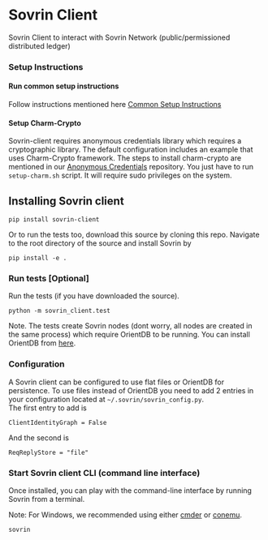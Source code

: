 # Sovrin Client

Sovrin Client to interact with Sovrin Network (public/permissioned distributed ledger)

### Setup Instructions

#### Run common setup instructions
Follow instructions mentioned here [Common Setup Instructions](https://github.com/sovrin-foundation/sovrin-common/blob/master/setup.md)

#### Setup Charm-Crypto

Sovrin-client requires anonymous credentials library which requires a cryptographic library.
The default configuration includes an example that uses Charm-Crypto framework.
The steps to install charm-crypto are mentioned in our [Anonymous Credentials](https://github.com/evernym/anoncreds) repository. 
You just have to run `setup-charm.sh` script. It will require sudo privileges on the system.

## Installing Sovrin client
```
pip install sovrin-client
```

Or to run the tests too, download this source by cloning this repo. Navigate to the root directory of the source and install Sovrin by    
```
pip install -e .
```

### Run tests [Optional]
Run the tests (if you have downloaded the source). 

```
python -m sovrin_client.test
```
Note. The tests create Sovrin nodes (dont worry, all nodes are created in the same process) which require OrientDB to be running. You can install OrientDB from [here](https://github.com/evernym/sovrin-common/blob/master/orientdb_installation.md).


### Configuration
A Sovrin client can be configured to use flat files or OrientDB for persistence. To use files instead of OrientDB you need to add 2 entries 
in your configuration located at `~/.sovrin/sovrin_config.py`.
<br>The first entry to add is
```
ClientIdentityGraph = False
```

And the second is
```
ReqReplyStore = "file"
```

### Start Sovrin client CLI (command line interface)
Once installed, you can play with the command-line interface by running Sovrin from a terminal.

Note: For Windows, we recommended using either [cmder](http://cmder.net/) or [conemu](https://conemu.github.io/).

```
sovrin
```